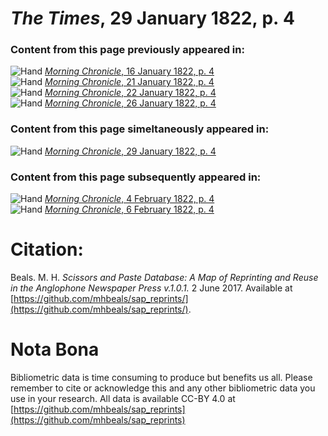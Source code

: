 # *The Times*, 29 January 1822, p. 4  
  
### Content from this page previously appeared in:  
![Hand](http://scissorsandpaste.net/wp-content/uploads/2017/06/smallhandpointer.png) [*Morning Chronicle*, 16 January 1822, p. 4](https://mhbeals.github.io/sap_html/Morning-Chronicle/Morning-Chronicle-16-January-1822-p-4)  
![Hand](http://scissorsandpaste.net/wp-content/uploads/2017/06/smallhandpointer.png) [*Morning Chronicle*, 21 January 1822, p. 4](https://mhbeals.github.io/sap_html/Morning-Chronicle/Morning-Chronicle-21-January-1822-p-4)  
![Hand](http://scissorsandpaste.net/wp-content/uploads/2017/06/smallhandpointer.png) [*Morning Chronicle*, 22 January 1822, p. 4](https://mhbeals.github.io/sap_html/Morning-Chronicle/Morning-Chronicle-22-January-1822-p-4)  
![Hand](http://scissorsandpaste.net/wp-content/uploads/2017/06/smallhandpointer.png) [*Morning Chronicle*, 26 January 1822, p. 4](https://mhbeals.github.io/sap_html/Morning-Chronicle/Morning-Chronicle-26-January-1822-p-4)  
  
### Content from this page simeltaneously appeared in:  
![Hand](http://scissorsandpaste.net/wp-content/uploads/2017/06/smallhandpointer.png) [*Morning Chronicle*, 29 January 1822, p. 4](https://mhbeals.github.io/sap_html/Morning-Chronicle/Morning-Chronicle-29-January-1822-p-4)  
  
### Content from this page subsequently appeared in:  
![Hand](http://scissorsandpaste.net/wp-content/uploads/2017/06/smallhandpointer.png) [*Morning Chronicle*, 4 February 1822, p. 4](https://mhbeals.github.io/sap_html/Morning-Chronicle/Morning-Chronicle-4-February-1822-p-4)  
![Hand](http://scissorsandpaste.net/wp-content/uploads/2017/06/smallhandpointer.png) [*Morning Chronicle*, 6 February 1822, p. 4](https://mhbeals.github.io/sap_html/Morning-Chronicle/Morning-Chronicle-6-February-1822-p-4)  


# Citation: 

Beals. M. H. *Scissors and Paste Database: A Map of Reprinting and Reuse in the Anglophone Newspaper Press v.1.0.1.* 2 June 2017. Available at [https://github.com/mhbeals/sap_reprints/](https://github.com/mhbeals/sap_reprints/). 

# Nota Bona

Bibliometric data is time consuming to produce but benefits us all. Please remember to cite or acknowledge this and any other bibliometric data you use in your research. All data is available CC-BY 4.0 at [https://github.com/mhbeals/sap_reprints](https://github.com/mhbeals/sap_reprints)